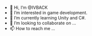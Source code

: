- 👋 Hi, I’m @IVBACK
- 👀 I’m interested in game development.
- 🌱 I’m currently learning Unity and C#.
- 💞️ I’m looking to collaborate on ...
- 📫 How to reach me ...

<!---
IVBACK/IVBACK is a ✨ special ✨ repository because its `README.md` (this file) appears on your GitHub profile.
You can click the Preview link to take a look at your changes.
--->
